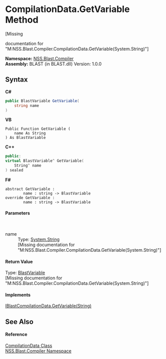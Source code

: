 # CompilationData.GetVariable Method 
 

\[Missing <summary> documentation for "M:NSS.Blast.Compiler.CompilationData.GetVariable(System.String)"\]

**Namespace:**&nbsp;<a href="26a25caa-f50b-92ad-f15c-dbb9db1493ae">NSS.Blast.Compiler</a><br />**Assembly:**&nbsp;BLAST (in BLAST.dll) Version: 1.0.0

## Syntax

**C#**<br />
``` C#
public BlastVariable GetVariable(
	string name
)
```

**VB**<br />
``` VB
Public Function GetVariable ( 
	name As String
) As BlastVariable
```

**C++**<br />
``` C++
public:
virtual BlastVariable^ GetVariable(
	String^ name
) sealed
```

**F#**<br />
``` F#
abstract GetVariable : 
        name : string -> BlastVariable 
override GetVariable : 
        name : string -> BlastVariable 
```


#### Parameters
&nbsp;<dl><dt>name</dt><dd>Type: <a href="https://docs.microsoft.com/dotnet/api/system.string" target="_blank" rel="noopener noreferrer">System.String</a><br />\[Missing <param name="name"/> documentation for "M:NSS.Blast.Compiler.CompilationData.GetVariable(System.String)"\]</dd></dl>

#### Return Value
Type: <a href="f06b3ca6-6fc7-2463-b0e0-c8541bfc9d8d">BlastVariable</a><br />\[Missing <returns> documentation for "M:NSS.Blast.Compiler.CompilationData.GetVariable(System.String)"\]

#### Implements
<a href="a0fa6b0c-936f-823c-e67c-2bc03610dec1">IBlastCompilationData.GetVariable(String)</a><br />

## See Also


#### Reference
<a href="52667f7e-8dc6-6543-e265-fdc90d6834fa">CompilationData Class</a><br /><a href="26a25caa-f50b-92ad-f15c-dbb9db1493ae">NSS.Blast.Compiler Namespace</a><br />